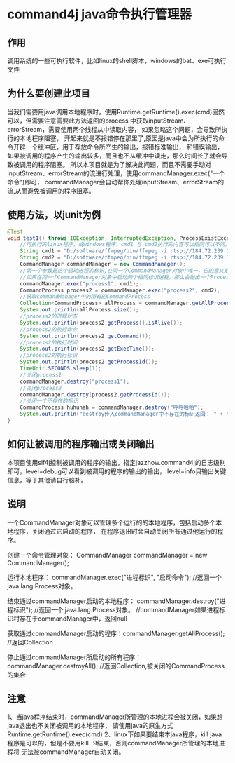 # command4j java命令执行管理器
 ## 作用
 调用系统的一些可执行软件，比如linux的shell脚本，windows的bat、exe可执行文件
 ## 为什么要创建此项目
 当我们需要用java调用本地程序时，使用Runtime.getRuntime().exec(cmd)固然可以，但需要注意需要此方法返回的process
 中获取inputStream、errorStream，需要使用两个线程从中读取内容， 如果忽略这个问题，会导致所执行的本地程序阻塞，
 开起来就是不报错停在那里了,原因是java中会为所执行的命令开辟一个缓冲区，用于存放命令所产生的输出，报错标准输出，
 和错误输出，如果被调用的程序产生的输出较多，而且也不从缓冲中读走，那么时间长了就会导致被调用的程序阻塞。
 所以本项目就是为了解决此问题，而且不需要手动对 inputStream、errorStream的流进行处理，使用commandManager.exec("一个命令")即可，
 commandManager会自动帮你处理inputStream、errorStream的流,从而避免被调用的程序阻塞。
 ## 使用方法，以junit为例
```Java
@Test
void test1() throws IOException, InterruptedException, ProcessExistException {
    //可执行的linux程序，或windows程序，cmd1 与 cmd2执行的内容可以相同可以不同。
    String cmd1 = "D:/software/ffmpeg/bin/ffmpeg -i rtsp://184.72.239.149/vod/mp4://BigBuckBunny_175k.mov -f flv -r 25 -g 25 -s 640x360 -an rtmp://localhost/live/test -vcodec copy  -f flv -an rtmp://localhost/live/test123HD";
    String cmd2 = "D:/software/ffmpeg/bin/ffmpeg -i rtsp://184.72.239.149/vod/mp4://BigBuckBunny_175k.mov -f flv -r 25 -g 25 -s 640x360 -an rtmp://localhost/live/test -vcodec copy  -f flv -an rtmp://localhost/live/test123HD";
    CommandManager commandManager = new CommandManager();
    //第一个参数是这个启动进程的标识,在同一个CommandManager对象中唯一，它的意义是方便通过这个标识关闭这个启动的进程，
    //如果在同一个CommandManager对象中启动两个相同标识进程，那么会抛出一个ProcessExistException异常。
    commandManager.exec("process1", cmd1);
    CommandProcess process2 = commandManager.exec("process2", cmd2);
    //获取commandManager中的所有的CommandProcess
    Collection<CommandProcess> allProcess = commandManager.getAllProcess();
    System.out.println(allProcess.size());
    //process2的进程状态
    System.out.println(process2.getProcess().isAlive());
    //process2的执行命令
    System.out.println(process2.getCommand());
    //process2的执行时间
    System.out.println(process2.getExecTime());
    //process2的执行标识
    System.out.println(process2.getProcessId());
    TimeUnit.SECONDS.sleep(1);
    //关闭process1
    commandManager.destroy("process1");
    //关闭process2
    commandManager.destroy(process2.getProcessId());
    //关闭一个不存在的标识
    CommandProcess huhuhah = commandManager.destroy("呼呼哈哈");
    System.out.println("destroy传入commandManager中不存在的标识返回： " + huhuhah);
}
```
 ## 如何让被调用的程序输出或关闭输出
 本项目使用slf4j控制被调用的程序的输出，指定jazzhow.command4j的日志级别即可，level=debug可以看到被调用的程序的输出的输出，
 level=info只输出关键信息，等于其他请自行脑补。
 
 ## 说明
 一个CommandManager对象可以管理多个运行的的本地程序，包括启动多个本地程序，关闭通过它启动的程序，
 在程序退出时会自动关闭所有通过他运行的程序。
 
 创建一个命令管理对象： CommandManager commandManager = new CommandManager();
 
 运行本地程序： commandManager.exec("进程标识", "启动命令"); //返回一个 java.lang.Process对象。
 
 结束通过commandManager启动的本地程序： commandManager.destroy("进程标识"); //返回一个 java.lang.Process对象。
 //commandManager如果进程标识村存在于commandManager中，返回null
 
 获取通过commandManager启动的程序：commandManager.getAllProcess(); //返回Collection<CommandProcess>
 
 停止通过commandManager所启动的所有程序：commandManager.destroyAll(); //返回Collection<CommandProcess>,被关闭的CommandProcess的集合
  
 
 ## 注意
 1、当java程序结束时，commandManager所管理的本地进程会被关闭，如果想java退出也不关闭被调用的本地程序，
 请使用java的原生方式Runtime.getRuntime().exec(cmd)
 2、linux下如果要结束本java程序，kill java程序是可以的，但是不要用kill -9结束，否则commandManager所管理的本地进程将
 无法被commandManager自动关闭。
 
